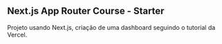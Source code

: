 ## Next.js App Router Course - Starter  

Projeto usando Next.js, criação de uma dashboard seguindo o tutorial da Vercel.  

